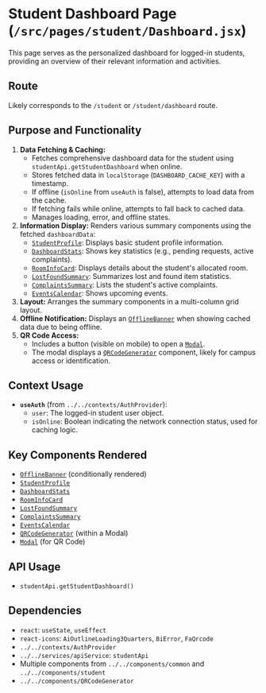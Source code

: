 # Student Dashboard Page (`/src/pages/student/Dashboard.jsx`)

This page serves as the personalized dashboard for logged-in students, providing an overview of their relevant information and activities.

## Route

Likely corresponds to the `/student` or `/student/dashboard` route.

## Purpose and Functionality

1.  **Data Fetching & Caching:**
    - Fetches comprehensive dashboard data for the student using `studentApi.getStudentDashboard` when online.
    - Stores fetched data in `localStorage` (`DASHBOARD_CACHE_KEY`) with a timestamp.
    - If offline (`isOnline` from `useAuth` is false), attempts to load data from the cache.
    - If fetching fails while online, attempts to fall back to cached data.
    - Manages loading, error, and offline states.
2.  **Information Display:** Renders various summary components using the fetched `dashboardData`:
    - [`StudentProfile`](../../components/student/StudentProfile.md): Displays basic student profile information.
    - [`DashboardStats`](../../components/student/DashboardStats.md): Shows key statistics (e.g., pending requests, active complaints).
    - [`RoomInfoCard`](../../components/student/RoomInfoCard.md): Displays details about the student's allocated room.
    - [`LostFoundSummary`](../../components/student/LostFoundSummary.md): Summarizes lost and found item statistics.
    - [`ComplaintsSummary`](../../components/student/ComplaintsSummary.md): Lists the student's active complaints.
    - [`EventsCalendar`](../../components/student/EventsCalendar.md): Shows upcoming events.
3.  **Layout:** Arranges the summary components in a multi-column grid layout.
4.  **Offline Notification:** Displays an [`OfflineBanner`](../../components/common/OfflineBanner.md) when showing cached data due to being offline.
5.  **QR Code Access:**
    - Includes a button (visible on mobile) to open a [`Modal`](../../components/common/Modal.md).
    - The modal displays a [`QRCodeGenerator`](../../components/QRCodeGenerator.md) component, likely for campus access or identification.

## Context Usage

- **`useAuth`** (from `../../contexts/AuthProvider`):
  - `user`: The logged-in student user object.
  - `isOnline`: Boolean indicating the network connection status, used for caching logic.

## Key Components Rendered

- [`OfflineBanner`](../../components/common/OfflineBanner.md) (conditionally rendered)
- [`StudentProfile`](../../components/student/StudentProfile.md)
- [`DashboardStats`](../../components/student/DashboardStats.md)
- [`RoomInfoCard`](../../components/student/RoomInfoCard.md)
- [`LostFoundSummary`](../../components/student/LostFoundSummary.md)
- [`ComplaintsSummary`](../../components/student/ComplaintsSummary.md)
- [`EventsCalendar`](../../components/student/EventsCalendar.md)
- [`QRCodeGenerator`](../../components/QRCodeGenerator.md) (within a Modal)
- [`Modal`](../../components/common/Modal.md) (for QR Code)

## API Usage

- `studentApi.getStudentDashboard()`

## Dependencies

- `react`: `useState`, `useEffect`
- `react-icons`: `AiOutlineLoading3Quarters`, `BiError`, `FaQrcode`
- `../../contexts/AuthProvider`
- `../../services/apiService`: `studentApi`
- Multiple components from `../../components/common` and `../../components/student`
- `../../components/QRCodeGenerator`
